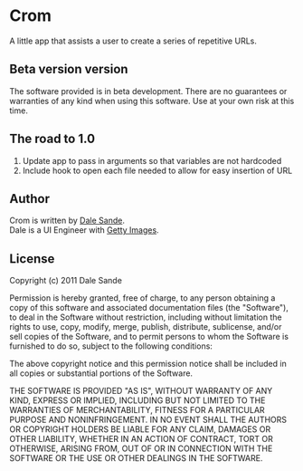 # Crom
A little app that assists a user to create a series of repetitive URLs.

## Beta version version
The software provided is in beta development.  There are no guarantees or warranties of any kind when using this software.  Use at your own risk at this time.

## The road to 1.0
1. Update app to pass in arguments so that variables are not hardcoded
1. Include hook to open each file needed to allow for easy insertion of URL

## Author
Crom is written by [Dale Sande][dale_sande].<br>
Dale is a UI Engineer with [Getty Images][gettyimages.com].

## License
Copyright (c) 2011 Dale Sande<br>

Permission is hereby granted, free of charge, to any person obtaining a copy of this software and associated documentation files (the "Software"), to deal in the Software without restriction, including without limitation the rights to use, copy, modify, merge, publish, distribute, sublicense, and/or sell copies of the Software, and to permit persons to whom the Software is furnished to do so, subject to the following conditions:

The above copyright notice and this permission notice shall be included in all copies or substantial portions of the Software.

THE SOFTWARE IS PROVIDED "AS IS", WITHOUT WARRANTY OF ANY KIND, EXPRESS OR IMPLIED, INCLUDING BUT NOT LIMITED TO THE WARRANTIES OF MERCHANTABILITY, FITNESS FOR A PARTICULAR PURPOSE AND NONINFRINGEMENT. IN NO EVENT SHALL THE AUTHORS OR COPYRIGHT HOLDERS BE LIABLE FOR ANY CLAIM, DAMAGES OR OTHER LIABILITY, WHETHER IN AN ACTION OF CONTRACT, TORT OR OTHERWISE, ARISING FROM, OUT OF OR IN CONNECTION WITH THE SOFTWARE OR THE USE OR OTHER DEALINGS IN THE SOFTWARE.

[dale_sande]: http://anotheruiguy.mbreo.com
[gettyimages.com]: http://www.gettyimages.com




